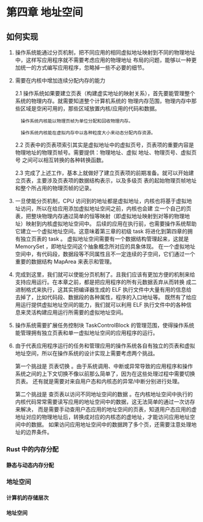 # 第四章 地址空间

## 如何实现

1. 操作系统能通过分页机制，把不同应用的相同虚拟地址映射到不同的物理地址中，这样写应用程序就不需要考虑应用的物理地址
布局的问题，能够以一种更加统一的方式编写应用程序，忽略掉一些不必要的细节。

2. 需要在内核中增加连续分配内存的能力
    
     2.1 操作系统如果要建立页表（构建虚实地址的映射关系），首先要能管理整个系统的物理内存。就需要知道整个计算机系统的
        物理内存范围，物理内存中那些区域是空闲可用的，那些区域放置内核/应用的代码和数据。
        
         操作系统内核能以物理页帧为单位分配和回收物理内存。

         操作系统内核能在虚拟内存中以各种粒度大小来动态分配内存资源。

     2.2 页表中的页表项索引其实是虚拟地址中的虚拟页号，页表项的重要内容是物理地址的物理页帧号。需要提供：物理地址、虚拟
        地址、物理页号、虚拟页号 之间可以相互转换的各种转换函数。

     2.3 完成了上述工作，基本上就做好了建立页表项的前期准备。就可以开始建立页表，主要涉及页表项的数据结构表示，以及多级页
        表的起始物理页帧地址和整个所占用的物理页帧的记录。

3. 一旦使能分页机制，CPU 访问到的地址都是虚拟地址，内核也将基于虚拟地址访问，所以在给应用添加虚拟地址空间之前，内核也会建
    立一个自己的页表，把整块物理内存通过简单的恒等映射（即虚拟地址映射到对等的物理地址）映射到内核虚拟地址空间中。
    后续的应用在执行前，也需要操作系统帮助它建立一个虚拟地址空间。这意味着第三章的初级 task 将进化到第四章的拥有独立页表的 task 。
    虚拟地址空间需要有一个数据结构管理起来，这就是 MemorySet ，即地址空间这个抽象概念所对应的具象体现。
    在一个虚拟地址空间中，有代码段，数据段等不同属性且不一定连续的子空间，它们通过一个重要的数据结构 MapArea 来表示和管理。

4. 完成到这里，我们就可以使能分页机制了。且我们应该有更加方便的机制来给支持应用运行。在本章之前，都是把应用程序的所有元数据丢弃从而转换
    成二进制格式来执行，这其实把编译器生成的 ELF 执行文件中大量有用的信息给去掉了，比如代码段、数据段的各种属性，程序的入口地址等。
    既然有了给应用运行提供虚拟地址空间的能力，我们就可以利用 ELF 执行文件中的各种信息来灵活构建应用运行所需要的虚拟地址空间。

5. 操作系统需要扩展任务控制块 TaskControlBlock 的管理范围，使得操作系统能管理拥有独立页表和单一虚拟地址空间的应用程序的运行。

6. 由于代表应用程序运行的任务和管理应用的操作系统各自有独立的页表和虚拟地址空间，所以在操作系统的设计实现上需要考虑两个挑战。

     第一个挑战是 页表切换 。由于系统调用、中断或异常导致的应用程序和操作系统之间的上下文切换不像以前那么简单了，因为在这些处理过程中需要切换页表。
     还有就是需要对来自用户态和内核态的异常/中断分别进行处理。
    
     第二个挑战是 查页表以访问不同地址空间的数据 。在内核地址空间中执行的内核代码常常需要读写应用的地址空间中的数据，这无法简单的通过一次访存来解决，
     而是需要手动查用户态应用的地址空间的页表，知道用户态应用的虚地址对应的物理地址后，转换成对应的内核态的虚地址，才能访问应用地址空间中的数据。
     如果访问应用地址空间中的数据跨了多个页，还需要注意处理地址的边界条件。



### Rust 中的内存分配

#### 静态与动态内存分配


### 地址空间

#### 计算机的存储层次

#### 地址空间
